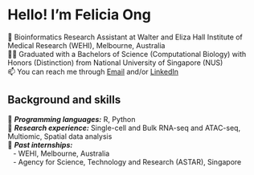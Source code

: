 # Hello! I’m Felicia Ong <br>
💼 Bioinformatics Research Assistant at Walter and Eliza Hall Institute of Medical Research (WEHI), Melbourne, Australia <br>
👨‍🎓 Graduated with a Bachelors of Science (Computational Biology) with Honors (Distinction) from National University of Singapore (NUS) <br>
📫 You can reach me through [Email](mailto:feliciaosy31@gmail.com) and/or [LinkedIn](https://www.linkedin.com/in/feliciaosy)

## Background and skills <br>
🌟 ***Programming languages:*** R, Python  <br>
🔬 ***Research experience:*** Single-cell and Bulk RNA-seq and ATAC-seq, Multiomic, Spatial data analysis <br>
🌸 ***Past internships:*** <br>
&ensp; - WEHI, Melbourne, Australia <br>
&ensp; - Agency for Science, Technology and Research (ASTAR), Singapore 
